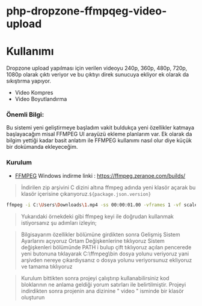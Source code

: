 # php-dropzone-ffmpqeg-video-upload

# Kullanımı
Dropzone upload yapılması için verilen videoyu 240p, 360p, 480p, 720p, 1080p olarak çıktı veriyor ve bu çıktıyı direk sunucuya ekliyor ek olarak da sıkıştırma yapıyor.

  - Video Kompres
  - Video Boyutlandırma

### Önemli Bilgi: 
Bu sistemi yeni geliştirmeye başladım vakit buldukça yeni özellikler katmaya başlayacağım misal FFMPEG UI arayüzü ekleme planlarım var. Ek olarak da bilgim yettiği kadar basit anlatım ile FFMPEG kullanımı nasıl olur diye küçük bir dokümanda ekleyeceğim.

### Kurulum

*  [FFMPEG] Windows indirme linki : https://ffmpeg.zeranoe.com/builds/

> İndirilen zip arşivini C dizini altına ffmpeg adında yeni klasör açarak bu klasör içerisine çıkarıyoruz.`${package.json.version}`
```sh
ffmpeg -i C:\Users\Downloads\1.mp4 -ss 00:00:01.00 -vframes 1 -vf scale=1920:1080 out.jpg
```
> Yukarıdaki örnekdeki gibi ffmpeg keyi ile doğrudan kullanmak istiyorsanız şu adımları izleyin; 

> Bilgisayarım özellikler bölümüne girdikten sonra Gelişmiş Sistem Ayarlarını açıyoruz Ortam Değişkenlerine tıklıyoruz
> Sistem değişkenleri bölümünde PATH i bulup çift tıklıyoruz açılan pencerede yeni butonuna tıklayarak C:\ffmpeg\bin  dosya yolunu veriyoruz yani arşivden nereye çıkardıysanız o dosya yolunu veriyorsunuz ekliyoruz ve tamama tıklıyoruz

> Kurulum bittikten sonra projeyi çalıştırıp kullanabilirsiniz kod bloklarının ne anlama geldiği yorum satırları ile belirtilmiştir.
> Projeyi indirdikten sonra projenin ana dizinine " video " isminde bir klasör oluşturun






   [FFMPEG]: <https://ffmpeg.zeranoe.com/builds/>
 


